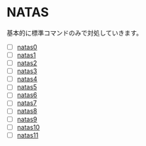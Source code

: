 # NATAS
基本的に標準コマンドのみで対処していきます。

- [ ] [natas0](https://github.com/thetaru/memorandum/tree/master/Hack/natas/natas0)
- [ ] [natas1](https://github.com/thetaru/memorandum/tree/master/Hack/natas/natas1)
- [ ] [natas2](https://github.com/thetaru/memorandum/tree/master/Hack/natas/natas2)
- [ ] [natas3](https://github.com/thetaru/memorandum/tree/master/Hack/natas/natas3)
- [ ] [natas4](https://github.com/thetaru/memorandum/tree/master/Hack/natas/natas4)
- [ ] [natas5](https://github.com/thetaru/memorandum/tree/master/Hack/natas/natas5)
- [ ] [natas6](https://github.com/thetaru/memorandum/tree/master/Hack/natas/natas6)
- [ ] [natas7](https://github.com/thetaru/memorandum/tree/master/Hack/natas/natas7)
- [ ] [natas8](https://github.com/thetaru/memorandum/tree/master/Hack/natas/natas8)
- [ ] [natas9](https://github.com/thetaru/memorandum/tree/master/Hack/natas/natas9)
- [ ] [natas10](https://github.com/thetaru/memorandum/tree/master/Hack/natas/natas10)
- [ ] [natas11](https://github.com/thetaru/memorandum/tree/master/Hack/natas/natas11)
